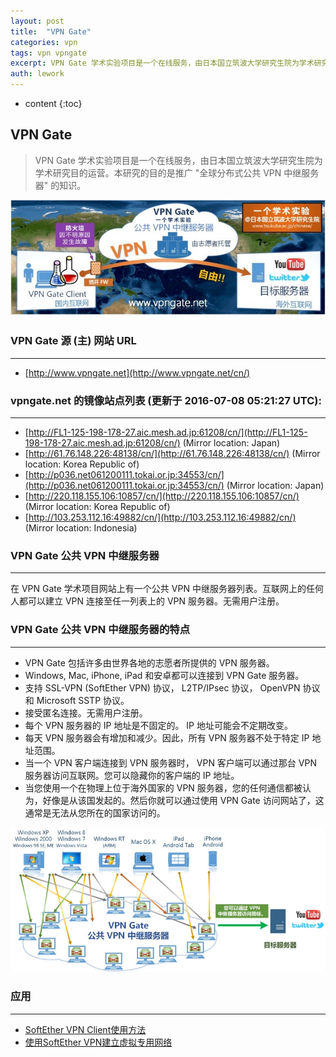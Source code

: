 ```yaml
---
layout: post
title:  "VPN Gate"
categories: vpn
tags: vpn vpngate
excerpt: VPN Gate 学术实验项目是一个在线服务，由日本国立筑波大学研究生院为学术研究目的运营。本研究的目的是推广 "全球分布式公共 VPN 中继服务器" 的知识。
auth: lework
---
```

* content
{:toc}
## VPN Gate

> VPN Gate 学术实验项目是一个在线服务，由日本国立筑波大学研究生院为学术研究目的运营。本研究的目的是推广 "全球分布式公共 VPN 中继服务器" 的知识。

![vpngate](/assets/images/vpn/vpngate-top.jpg)

### VPN Gate 源 (主) 网站 URL
---

- [http://www.vpngate.net](http://www.vpngate.net/cn/)

### vpngate.net 的镜像站点列表 (更新于 2016-07-08 05:21:27 UTC):
---

- [http://FL1-125-198-178-27.aic.mesh.ad.jp:61208/cn/](http://FL1-125-198-178-27.aic.mesh.ad.jp:61208/cn/) (Mirror location: Japan)
- [http://61.76.148.226:48138/cn/](http://61.76.148.226:48138/cn/) (Mirror location: Korea Republic of)
- [http://p036.net061200111.tokai.or.jp:34553/cn/](http://p036.net061200111.tokai.or.jp:34553/cn/) (Mirror location: Japan)
- [http://220.118.155.106:10857/cn/](http://220.118.155.106:10857/cn/) (Mirror location: Korea Republic of)
- [http://103.253.112.16:49882/cn/](http://103.253.112.16:49882/cn/) (Mirror location: Indonesia)

### VPN Gate 公共 VPN 中继服务器
---

在 VPN Gate 学术项目网站上有一个公共 VPN 中继服务器列表。互联网上的任何人都可以建立 VPN 连接至任一列表上的 VPN 服务器。无需用户注册。

### VPN Gate 公共 VPN 中继服务器的特点
---

- VPN Gate 包括许多由世界各地的志愿者所提供的 VPN 服务器。
- Windows, Mac, iPhone, iPad 和安卓都可以连接到 VPN Gate 服务器。
- 支持 SSL-VPN (SoftEther VPN) 协议， L2TP/IPsec 协议， OpenVPN 协议和 Microsoft SSTP 协议。
- 接受匿名连接。无需用户注册。
- 每个 VPN 服务器的 IP 地址是不固定的。 IP 地址可能会不定期改变。
- 每天 VPN 服务器会有增加和减少。因此，所有 VPN 服务器不处于特定 IP 地址范围。
- 当一个 VPN 客户端连接到 VPN 服务器时， VPN 客户端可以通过那台 VPN 服务器访问互联网。您可以隐藏你的客户端的 IP 地址。
- 当您使用一个在物理上位于海外国家的 VPN 服务器，您的任何通信都被认为，好像是从该国发起的。然后你就可以通过使用 VPN Gate 访问网站了，这通常是无法从您所在的国家访问的。

![overview_vpngate](/assets/images/vpn/overview_vpngate.jpg)


### 应用
---

- [SoftEther VPN Client使用方法](2016-08-06-softether_vpn_client.html)
- [使用SoftEther VPN建立虚拟专用网络](2016-08-06-softether_vpn.html)
